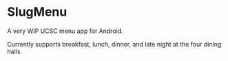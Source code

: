 # SlugMenu

A very WIP UCSC menu app for Android.

Currently supports breakfast, lunch, dinner, and late night at the four dining halls. 
